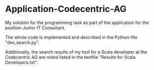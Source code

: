 # Application-Codecentric-AG
My solution for the programming task as part of the application for the position Junior IT Consultant.

The whole code is implemented and described in the Python-file "dev_search.py".

Additionally, the search results of my tool for a Scala developer at the Codecentric AG are noted listed in the textfile "Results for Scala Developers.txt".
